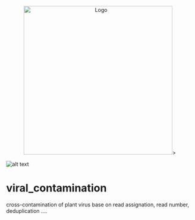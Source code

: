 
<p align="center">
    <img src="https://github.com/johrollin/viral_contamination/blob/master/cont_id_logo.png?raw=true" alt="Logo" width="400">>
</p>


![alt text](https://github.com/johrollin/viral_contamination/blob/master/cont_id_logo.png?raw=true)


# viral_contamination
cross-contamination of plant virus base on read assignation, read number, deduplication ....
